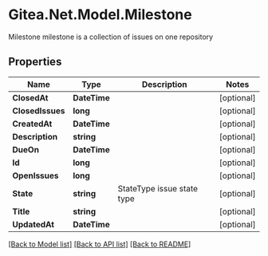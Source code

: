 # Gitea.Net.Model.Milestone
Milestone milestone is a collection of issues on one repository

## Properties

Name | Type | Description | Notes
------------ | ------------- | ------------- | -------------
**ClosedAt** | **DateTime** |  | [optional] 
**ClosedIssues** | **long** |  | [optional] 
**CreatedAt** | **DateTime** |  | [optional] 
**Description** | **string** |  | [optional] 
**DueOn** | **DateTime** |  | [optional] 
**Id** | **long** |  | [optional] 
**OpenIssues** | **long** |  | [optional] 
**State** | **string** | StateType issue state type | [optional] 
**Title** | **string** |  | [optional] 
**UpdatedAt** | **DateTime** |  | [optional] 

[[Back to Model list]](../README.md#documentation-for-models) [[Back to API list]](../README.md#documentation-for-api-endpoints) [[Back to README]](../README.md)

